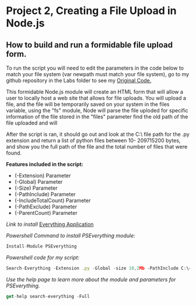 # Project 2, Creating a File Upload in Node.js



## How to build and run a formidable file upload form.  


To run the script you will need to edit the parameters in the code below to match your file system (var newpath must match your file system), go to my github repository in the Labs folder to see my [Original Code.](https://github.com/vanschwm/it3038c-scripts/blob/main/node/project2.js)

This formidable Node.js module will create an HTML form that will allow a user to locally host a web site that allows for file uploads. You will upload a file, and the file will be temporarily saved on your system in the files variable, using the "fs" module, Node will parse the file uploded for specific information of the file stored in the "files" parameter find the old path of the file uploaded and will 

After the script is ran, it should go out and look at the C:\ file path for the .py extension and return a list of python files between 10- 209715200 bytes, and show you the full path of the file and the total number of files that were found. 

**Features included in the script:**
<ul>
  <li>(-Extension) Parameter</li>
  <li>(-Global) Parameter</li>
  <li>(-Size) Parameter</li>
  <li>(-PathInclude) Parameter</li>
  <li>(-IncludeTotalCount) Parameter</li>
  <li>(-PathExclude) Parameter</li>
  <li>(-ParentCount) Parameter</li>
</ul>

*Link to install*
[Everything Application](https://www.voidtools.com/downloads/)

*Powershell Command to install PSEverything module:*
```javascript 
Install-Module PSEverything
```
*Powershell code for my script:*
```javascript 
Search-Everything -Extension .py -Global -size 10,2Mb -PathInclude C:\<Your file path> -IncludeTotalCount -PathExclude C:\<Your file path> -ParentCount 9
```
*Use the help page to learn more about the module and parameters for PSEverything.*
```javascript 
get-help search-everything -Full

```
